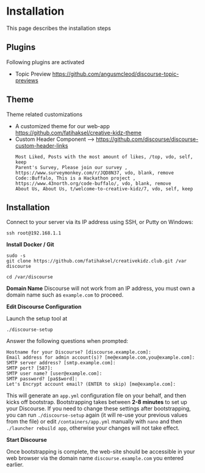 # Installation
This page describes the installation steps

## Plugins

Following plugins are activated

* Topic Preview https://github.com/angusmcleod/discourse-topic-previews

## Theme
Theme related customizations

* A customized theme for our web-app https://github.com/fatihaksel/creative-kidz-theme
* Custom Header Component --> https://github.com/discourse/discourse-custom-header-links
    ```
    Most Liked, Posts with the most amount of likes, /top, vdo, self, keep
    Parent's Survey, Please join our survey , https://www.surveymonkey.com/r/JQD8N37, vdo, blank, remove
    Code::Buffalo, This is a Hackathon project , https://www.43north.org/code-buffalo/, vdo, blank, remove
    About Us, About Us, t/welcome-to-creative-kidz/7, vdo, self, keep
    ```

## Installation

Connect to your server via its IP address using SSH, or Putty on Windows:

`ssh root@192.168.1.1`


**Install Docker / Git**

```
sudo -s
git clone https://github.com/fatihaksel/creativekidz.club.git /var discourse

cd /var/discourse

```
**Domain Name**
Discourse will not work from an IP address, you must own a domain name such as `example.com` to proceed.


**Edit Discourse Configuration**

Launch the setup tool at

`./discourse-setup`

Answer the following questions when prompted:
```
Hostname for your Discourse? [discourse.example.com]:
Email address for admin account(s)? [me@example.com,you@example.com]:
SMTP server address? [smtp.example.com]:
SMTP port? [587]:
SMTP user name? [user@example.com]:
SMTP password? [pa$$word]:
Let's Encrypt account email? (ENTER to skip) [me@example.com]:
```


This will generate an `app.yml` configuration file on your behalf, and then kicks off bootstrap. Bootstrapping takes between **2-8 minutes** to set up your Discourse. If you need to change these settings after bootstrapping, you can run `./discourse-setup` again (it will re-use your previous values from the file) or edit `/containers/app.yml` manually with `nano` and then `./launcher rebuild app`, otherwise your changes will not take effect.

**Start Discourse**

Once bootstrapping is complete, the web-site should be accessible in your web browser via the domain name `discourse.example.com` you entered earlier.
